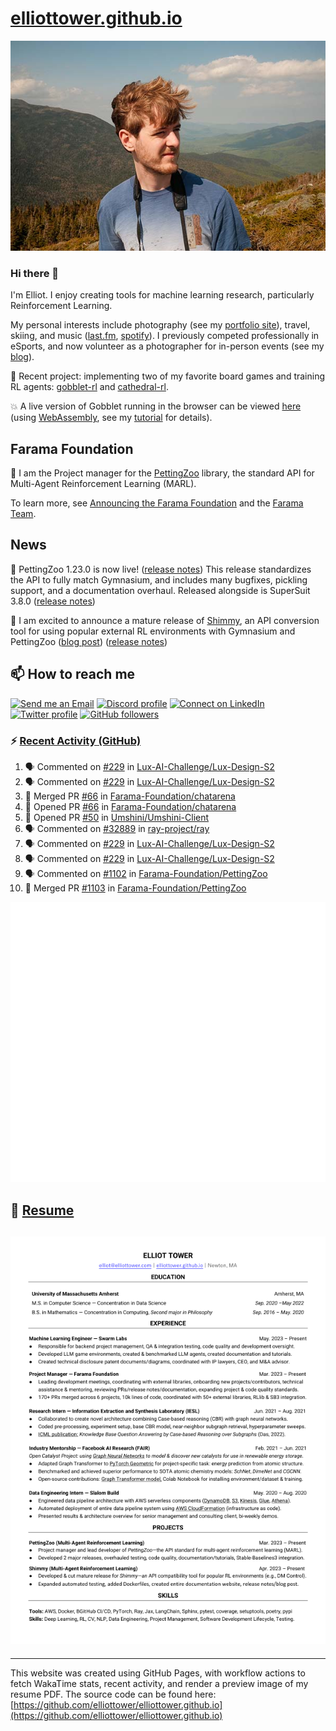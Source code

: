 # [elliottower.github.io](https://github.com/elliottower/elliottower.github.io)

[![A wild Elliot on Mt Washington](https://raw.githubusercontent.com/elliottower/elliottower.github.io/main/src/jpg/DSCF7539-600px.jpg?raw=true)](https://raw.githubusercontent.com/elliottower/elliottower.github.io/main/src/jpg/DSCF7539.jpg?raw=true)

### Hi there 👋

I'm Elliot. I enjoy creating tools for machine learning research, particularly Reinforcement Learning.

My personal interests include photography (see my [portfolio site](https://www.elliottower.com/)), travel, skiing, and music ([last.fm](https://www.last.fm/user/ajsdlfkwer), [spotify](https://open.spotify.com/user/12132818380)). I previously competed professionally in eSports, and now volunteer as a photographer for in-person events (see my [blog](https://www.elliottower.com/stories/?category=events)).

🤖 Recent project: implementing two of my favorite board games and training RL agents: [gobblet-rl](https://github.com/elliottower/gobblet-rl) and [cathedral-rl](https://github.com/elliottower/cathedral-rl). 

💥 A live version of Gobblet running in the browser can be viewed [here](https://elliottower.github.io/gobblet-rl/) (using [WebAssembly](https://webassembly.org/), see my [tutorial](https://github.com/elliottower/gobblet-rl/blob/main/tutorials/WebAssembly/web_assembly.md) for details).

## Farama Foundation

🚀 I am the Project manager for the [PettingZoo](https://github.com/Farama-Foundation/PettingZoo) library, the standard API for Multi-Agent Reinforcement Learning (MARL). 

To learn more, see [Announcing the Farama Foundation](https://farama.org/Announcing-The-Farama-Foundation) and the [Farama Team](https://farama.org/team).

## News

🎉 PettingZoo 1.23.0 is now live! ([release notes](https://github.com/Farama-Foundation/PettingZoo/releases/tag/1.23.0)) This release standardizes the API to fully match Gymnasium, and includes many bugfixes, pickling support, and a documentation overhaul. Released alongside is SuperSuit 3.8.0 ([release notes](https://github.com/Farama-Foundation/SuperSuit/releases/tag/3.8.0)) 

<!-- ![GitHub Release Date](https://img.shields.io/github/release-date/Farama-Foundation/PettingZoo) -->

🎉 I am excited to announce a mature release of [Shimmy](https://github.com/Farama-Foundation/Shimmy), an API conversion tool for using popular external RL environments with Gymnasium and PettingZoo ([blog post](https://farama.org/Announcing-Shimmy)) ([release notes](https://github.com/Farama-Foundation/Shimmy/releases/tag/v1.0.0)) 

## 📫 How to reach me

 [![Send me an Email](https://img.shields.io/badge/email-elliot%40elliottower.com-blue)](mailto:elliot@elliottower.com)
 [![Discord profile](https://img.shields.io/badge/Discord-7289DA?style=flat&logo=discord&logoColor=white)](https://discord.com/users/83091537923145728)
 [![Connect on LinkedIn](https://img.shields.io/badge/--linkedin?label=LinkedIn&logo=LinkedIn&style=social)](https://www.linkedin.com/in/elliot-tower)
 [![Twitter profile](https://img.shields.io/twitter/follow/elliottower?style=social)](https://twitter.com/ElliotTower/)
 [![GitHub followers](https://img.shields.io/github/followers/elliottower?style=social)](https://github.com/elliottower/)

### ⚡ [Recent Activity (GitHub)](https://github.com/elliottower)

<!--START_SECTION:activity-->
1. 🗣 Commented on [#229](https://github.com/Lux-AI-Challenge/Lux-Design-S2/issues/229#issuecomment-1731327099) in [Lux-AI-Challenge/Lux-Design-S2](https://github.com/Lux-AI-Challenge/Lux-Design-S2)
2. 🗣 Commented on [#229](https://github.com/Lux-AI-Challenge/Lux-Design-S2/issues/229#issuecomment-1731314941) in [Lux-AI-Challenge/Lux-Design-S2](https://github.com/Lux-AI-Challenge/Lux-Design-S2)
3. 🎉 Merged PR [#66](https://github.com/Farama-Foundation/chatarena/pull/66) in [Farama-Foundation/chatarena](https://github.com/Farama-Foundation/chatarena)
4. 💪 Opened PR [#66](https://github.com/Farama-Foundation/chatarena/pull/66) in [Farama-Foundation/chatarena](https://github.com/Farama-Foundation/chatarena)
5. 💪 Opened PR [#50](https://github.com/Umshini/Umshini-Client/pull/50) in [Umshini/Umshini-Client](https://github.com/Umshini/Umshini-Client)
6. 🗣 Commented on [#32889](https://github.com/ray-project/ray/issues/32889#issuecomment-1729975267) in [ray-project/ray](https://github.com/ray-project/ray)
7. 🗣 Commented on [#229](https://github.com/Lux-AI-Challenge/Lux-Design-S2/issues/229#issuecomment-1727816007) in [Lux-AI-Challenge/Lux-Design-S2](https://github.com/Lux-AI-Challenge/Lux-Design-S2)
8. 🗣 Commented on [#229](https://github.com/Lux-AI-Challenge/Lux-Design-S2/issues/229#issuecomment-1727794699) in [Lux-AI-Challenge/Lux-Design-S2](https://github.com/Lux-AI-Challenge/Lux-Design-S2)
9. 🗣 Commented on [#1102](https://github.com/Farama-Foundation/PettingZoo/issues/1102#issuecomment-1723479117) in [Farama-Foundation/PettingZoo](https://github.com/Farama-Foundation/PettingZoo)
10. 🎉 Merged PR [#1103](https://github.com/Farama-Foundation/PettingZoo/pull/1103) in [Farama-Foundation/PettingZoo](https://github.com/Farama-Foundation/PettingZoo)
<!--END_SECTION:activity-->


<picture>
  <a href="https://metrics.lecoq.io/insights?user=elliottower">
   <img src="/github-metrics.svg" alt="Metrics">
  </a>
</picture>

## 📄 [Resume](https://elliottower.github.io/src/pdf/resume.pdf)

<!-- PDF-TO-MARKDOWN:START -->
![Page 1](src/png/page1.png "Page 1")
---
<!-- PDF-TO-MARKDOWN:END -->

----

This website was created using GitHub Pages, with workflow actions to fetch WakaTime stats, recent activity, and render a preview image of my resume PDF. The source code can be found here: [https://github.com/elliottower/elliottower.github.io](https://github.com/elliottower/elliottower.github.io)
